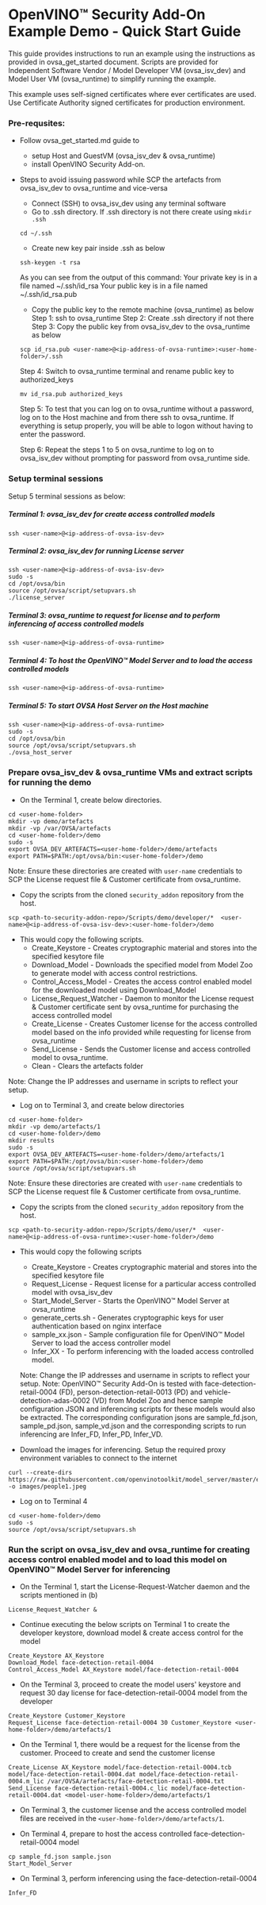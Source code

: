 # OpenVINO™ Security Add-On Example Demo - Quick Start Guide

This guide provides instructions to run an example using the instructions as provided in ovsa_get_started document. Scripts are provided for Independent Software Vendor / Model Developer VM (ovsa_isv_dev) and Model User VM (ovsa_runtime) to simplify running the example.

This example uses self-signed certificates where ever certificates are used. Use Certificate Authority signed certificates for production environment.


### Pre-requsites:
- Follow ovsa_get_started.md guide to 
	- setup Host and GuestVM (ovsa_isv_dev & ovsa_runtime)
 	- install OpenVINO Security Add-on.
- Steps to avoid issuing password while SCP the artefacts from ovsa_isv_dev to ovsa_runtime and vice-versa
	- Connect (SSH) to ovsa_isv_dev using any terminal software
	- Go to .ssh directory. If .ssh directory is not there create using `mkdir .ssh`
 	```shell
 	cd ~/.ssh
 	```
 	- Create new key pair inside .ssh as below
 	```shell
 	ssh-keygen -t rsa
 	```
 	As you can see from the output of this command:
 	Your private key is in a file named ~/.ssh/id_rsa
 	Your public key is in a file named ~/.ssh/id_rsa.pub

 	- Copy the public key to the remote machine (ovsa_runtime) as below
	Step 1: ssh to ovsa_runtime
	Step 2: Create .ssh directory if not there
	Step 3: Copy the public key from ovsa_isv_dev to the ovsa_runtime as below
	```shell
	scp id_rsa.pub <user-name>@<ip-address-of-ovsa-runtime>:<user-home-folder>/.ssh
	```
	Step 4: Switch to ovsa_runtime terminal and rename public key to authorized_keys
	```shell
	mv id_rsa.pub authorized_keys
	```
	Step 5: To test that you can log on to ovsa_runtime without a password, log on to the Host machine and from there ssh to ovsa_runtime. If everything is setup properly, you will be able to logon without having to enter the password.
	
	Step 6: Repeat the steps 1 to 5 on ovsa_runtime to log on to ovsa_isv_dev without prompting for password from ovsa_runtime side.

### Setup terminal sessions
Setup 5 terminal sessions as below:

##### Terminal 1: ovsa_isv_dev for create access controlled models
```shell
ssh <user-name>@<ip-address-of-ovsa-isv-dev>
```

##### Terminal 2: ovsa_isv_dev for running License server
```shell
ssh <user-name>@<ip-address-of-ovsa-isv-dev>
sudo -s
cd /opt/ovsa/bin
source /opt/ovsa/script/setupvars.sh
./license_server
```

##### Terminal 3: ovsa_runtime to request for license and to perform inferencing of access controlled models
```shell
ssh <user-name>@<ip-address-of-ovsa-runtime>
```
##### Terminal 4: To host the OpenVINO™ Model Server and to load the access controlled models
```shell
ssh <user-name>@<ip-address-of-ovsa-runtime>
```

##### Terminal 5: To start OVSA Host Server on the Host machine
```shell
ssh <user-name>@<ip-address-of-ovsa-runtime>
sudo -s
cd /opt/ovsa/bin
source /opt/ovsa/script/setupvars.sh
./ovsa_host_server
```

### Prepare ovsa_isv_dev & ovsa_runtime VMs and extract scripts for running the demo
- On the Terminal 1, create below directories.
```shell
cd <user-home-folder>
mkdir -vp demo/artefacts
mkdir -vp /var/OVSA/artefacts
cd <user-home-folder>/demo
sudo -s
export OVSA_DEV_ARTEFACTS=<user-home-folder>/demo/artefacts
export PATH=$PATH:/opt/ovsa/bin:<user-home-folder>/demo
```
Note: Ensure these directories are created with `user-name` credentials to SCP the License request file & Customer certificate from ovsa_runtime.

- Copy the scripts from the cloned `security_addon` repository from the host.
```shell
scp <path-to-security-addon-repo>/Scripts/demo/developer/*  <user-name>@<ip-address-of-ovsa-isv-dev>:<user-home-folder>/demo
```

- This would copy the following scripts.
  - Create_Keystore - Creates cryptographic material and stores into the specified kesytore file
  -  Download_Model - Downloads the specified model from Model Zoo to generate model with access control restrictions.
  -  Control_Access_Model - Creates the access control enabled model for the downloaded model using Download_Model
  -  License_Request_Watcher - Daemon to monitor the License request & Customer certificate sent by ovsa_runtime for purchasing the access controlled model
  -  Create_License - Creates Customer license for the access controlled model based on the info provided while requesting for license from ovsa_runtime
  -  Send_License - Sends the Customer license and access controlled model to ovsa_runtime.
  -  Clean - Clears the artefacts folder

Note: Change the IP addresses and username in scripts to reflect your setup.

- Log on to Terminal 3, and create below directories
```shell
cd <user-home-folder>
mkdir -vp demo/artefacts/1
cd <user-home-folder>/demo
mkdir results
sudo -s
export OVSA_DEV_ARTEFACTS=<user-home-folder>/demo/artefacts/1
export PATH=$PATH:/opt/ovsa/bin:<user-home-folder>/demo
source /opt/ovsa/script/setupvars.sh
```
Note: Ensure these directories are created with `user-name` credentials to SCP the License request file & Customer certificate from ovsa_runtime.

- Copy the scripts from the cloned `security_addon` repository from the host.
```shell
scp <path-to-security-addon-repo>/Scripts/demo/user/*  <user-name>@<ip-address-of-ovsa-runtime>:<user-home-folder>/demo
```

- This would copy the following scripts
  - Create_Keystore - Creates cryptographic material and stores into the specified kesytore file
  - Request_License - Request license for a particular access controlled model with ovsa_isv_dev
  - Start_Model_Server - Starts the OpenVINO™ Model Server at ovsa_runtime
  - generate_certs.sh - Generates cryptographic keys for user authentication based on nginx interface
  - sample_xx.json - Sample configuration file for OpenVINO™ Model Server to load the access controller model
  - Infer_XX - To perform inferencing with the loaded access controlled model.

  Note: Change the IP addresses and username in scripts to reflect your setup.
  Note: OpenVINO™ Security Add-On is tested with face-detection-retail-0004 (FD), person-detection-retail-0013 (PD) and vehicle-detection-adas-0002 (VD) from Model Zoo and hence sample configuration JSON and inferencing scripts for these models would also be extracted. The corresponding configuration jsons are sample_fd.json, sample_pd.json, sample_vd.json and the corresponding scripts to run inferencing are Infer_FD, Infer_PD, Infer_VD.

- Download the images for inferencing. Setup the required proxy environment variables to connect to the internet
```shell
curl --create-dirs https://raw.githubusercontent.com/openvinotoolkit/model_server/master/example_client/images/people/people1.jpeg -o images/people1.jpeg
```

- Log on to Terminal 4
```shell
cd <user-home-folder>/demo
sudo -s
source /opt/ovsa/script/setupvars.sh
```

### Run the script on ovsa_isv_dev and ovsa_runtime for creating access control enabled model and to load this model on OpenVINO™ Model Server for inferencing
- On the Terminal 1, start the License-Request-Watcher daemon and the scripts mentioned in (b)
```shell
License_Request_Watcher &
```
- Continue executing the below scripts on Terminal 1 to create the developer keystore, download model & create access control for the model
```shell
Create_Keystore AX_Keystore
Download_Model face-detection-retail-0004
Control_Access_Model AX_Keystore model/face-detection-retail-0004
```
- On the Terminal 3, proceed to create the model users' keystore and request 30 day license for face-detection-retail-0004 model from the developer
```shell
Create_Keystore Customer_Keystore
Request_License face-detection-retail-0004 30 Customer_Keystore <user-home-folder>/demo/artefacts/1
```
- On the Terminal 1, there would be a request for the license from the customer. Proceed to create and send the customer license
```shell
Create_License AX_Keystore model/face-detection-retail-0004.tcb model/face-detection-retail-0004.dat model/face-detection-retail-0004.m_lic /var/OVSA/artefacts/face-detection-retail-0004.txt
Send_License face-detection-retail-0004.c_lic model/face-detection-retail-0004.dat <model-user-home-folder>/demo/artefacts/1
```
- On Terminal 3, the customer license and the access controlled model files are received in the `<user-home-folder>/demo/artefacts/1`.

- On Terminal 4, prepare to host the access controlled face-detection-retail-0004 model
```shell
cp sample_fd.json sample.json
Start_Model_Server
```

- On Terminal 3, perform inferencing using the face-detection-retail-0004
```shell
Infer_FD
```





